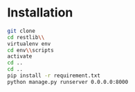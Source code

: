 # Installation

```bash
git clone 
cd restlib\\
virtualenv env
cd env\\scripts
activate
cd ..
cd ..
pip install -r requirement.txt
python manage.py runserver 0.0.0.0:8000
```